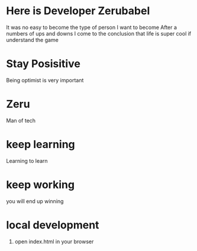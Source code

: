 # Here  is Developer Zerubabel
It was no easy to become the type of person I want to become
After a numbers of ups and downs I come to the conclusion that life is super cool if understand the game
# Stay Posisitive
Being optimist is very important

# Zeru
Man of tech

# keep learning
Learning to learn

# keep working
you will end up winning

# local development
1. open index.html in your browser